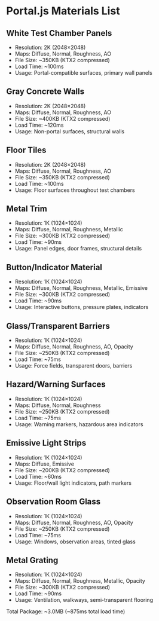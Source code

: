 # Portal.js Materials List

## White Test Chamber Panels
- Resolution: 2K (2048×2048)
- Maps: Diffuse, Normal, Roughness, AO
- File Size: ~350KB (KTX2 compressed)
- Load Time: ~100ms
- Usage: Portal-compatible surfaces, primary wall panels

## Gray Concrete Walls
- Resolution: 2K (2048×2048)
- Maps: Diffuse, Normal, Roughness, AO
- File Size: ~400KB (KTX2 compressed)
- Load Time: ~120ms
- Usage: Non-portal surfaces, structural walls

## Floor Tiles
- Resolution: 2K (2048×2048)
- Maps: Diffuse, Normal, Roughness, AO
- File Size: ~350KB (KTX2 compressed)
- Load Time: ~100ms
- Usage: Floor surfaces throughout test chambers

## Metal Trim
- Resolution: 1K (1024×1024)
- Maps: Diffuse, Normal, Roughness, Metallic
- File Size: ~300KB (KTX2 compressed)
- Load Time: ~90ms
- Usage: Panel edges, door frames, structural details

## Button/Indicator Material
- Resolution: 1K (1024×1024)
- Maps: Diffuse, Normal, Roughness, Metallic, Emissive
- File Size: ~300KB (KTX2 compressed)
- Load Time: ~90ms
- Usage: Interactive buttons, pressure plates, indicators

## Glass/Transparent Barriers
- Resolution: 1K (1024×1024)
- Maps: Diffuse, Normal, Roughness, AO, Opacity
- File Size: ~250KB (KTX2 compressed)
- Load Time: ~75ms
- Usage: Force fields, transparent doors, barriers

## Hazard/Warning Surfaces
- Resolution: 1K (1024×1024)
- Maps: Diffuse, Normal, Roughness
- File Size: ~250KB (KTX2 compressed)
- Load Time: ~75ms
- Usage: Warning markers, hazardous area indicators

## Emissive Light Strips
- Resolution: 1K (1024×1024)
- Maps: Diffuse, Emissive
- File Size: ~200KB (KTX2 compressed)
- Load Time: ~60ms
- Usage: Floor/wall light indicators, path markers

## Observation Room Glass
- Resolution: 1K (1024×1024)
- Maps: Diffuse, Normal, Roughness, AO, Opacity
- File Size: ~250KB (KTX2 compressed)
- Load Time: ~75ms
- Usage: Windows, observation areas, tinted glass

## Metal Grating
- Resolution: 1K (1024×1024)
- Maps: Diffuse, Normal, Roughness, Metallic, Opacity
- File Size: ~300KB (KTX2 compressed)
- Load Time: ~90ms
- Usage: Ventilation, walkways, semi-transparent flooring

Total Package: ~3.0MB (~875ms total load time)